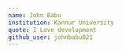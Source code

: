 ```yaml
---
name: John Babu
institution: Kannur University
quote: I Love development
github_user: johnbabu021
---
```

